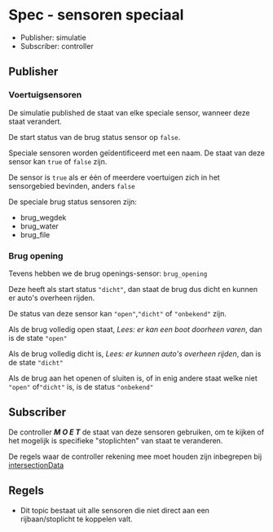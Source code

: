 ﻿# Spec - sensoren speciaal

- Publisher: simulatie
- Subscriber: controller

## Publisher

### Voertuigsensoren

De simulatie published de staat van elke speciale sensor, wanneer deze staat verandert.

De start status van de brug status sensor op `false`.

Speciale sensoren worden geïdentificeerd met een naam.
De staat van deze sensor kan `true` of `false` zijn.

De sensor is `true` als er één of meerdere voertuigen zich in het sensorgebied bevinden, anders `false`

De speciale brug status sensoren zijn:

- brug_wegdek
- brug_water
- brug_file

### Brug opening

Tevens hebben we de brug openings-sensor: `brug_opening`

Deze heeft als start status `"dicht"`, dan staat de brug dus dicht en kunnen er auto's overheen rijden.

De status van deze sensor kan `"open"`,`"dicht"` of `"onbekend"` zijn.

Als de brug volledig open staat, *Lees: er kan een boot doorheen varen*, dan is de state `"open"`

Als de brug volledig dicht is, *Lees: er kunnen auto's overheen rijden*, dan is de state `"dicht"`

Als de brug aan het openen of sluiten is, of in enig andere staat welke niet `"open"` of`"dicht"` is, is de status `"onbekend"` 

## Subscriber

De controller ***M O E T*** de staat van deze sensoren gebruiken, om te kijken of het mogelijk is specifieke "stoplichten" van staat te veranderen.

De regels waar de controller rekening mee moet houden zijn inbegrepen bij [intersectionData](../../intersectionData/README.md)

## Regels

- Dit topic bestaat uit alle sensoren die niet direct aan een rijbaan/stoplicht te koppelen valt.